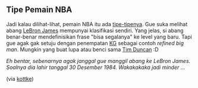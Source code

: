 ## Tipe Pemain NBA

Jadi kalau dilihat-lihat, pemain NBA itu ada [tipe-tipenya](http://upsideandmotor.com/20081217351/articles/december-2008/charting-out-nba-archetypes.html). Gue suka melihat abang [LeBron James](http://en.wikipedia.org/wiki/LeBron_James) mempunyai klasifikasi sendiri. Yang jelas, si abang benar-benar mendefinisikan frase "bisa segalanya" ke level yang baru. Tapi gue agak gak setuju dengan penempatan [KG](http://en.wikipedia.org/wiki/Kevin_Garnett) sebagai contoh _refined big man_. Mungkin yang buat lupa atau benci sama [Tim Duncan](http://en.wikipedia.org/wiki/Tim_Duncan) :D

_Eh bentar, sebenarnya agak janggal gue manggil abang ke LeBron James. Soalnya dia lahir tanggal *30 Desember 1984*. Wakakakaka jadi minder ..._

(via [kottke](http://www.kottke.org/08/12/an-nba-player-classification))

<!-- {"time": "2008-12-23 19:25:03", "title": "Tipe Pemain NBA"} -->

